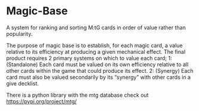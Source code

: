 # Magic-Base
A system for ranking and sorting M:tG cards in order of value rather than popularity.

The purpose of magic base is to establish, for each magic card, a value relative to its efficiency at producing a given
mechanical effect. The final product requires 2 primary systems on which to value each card; 
1: (Standalone) Each card must be valued on its own efficiency relative to all other cards within the game that could produce its effect. 
2: (Synergy) Each card must also be valued secondarily by its “synergy” with other cards in a give decklist.

There is a python library with the mtg database
check out https://pypi.org/project/mtg/
